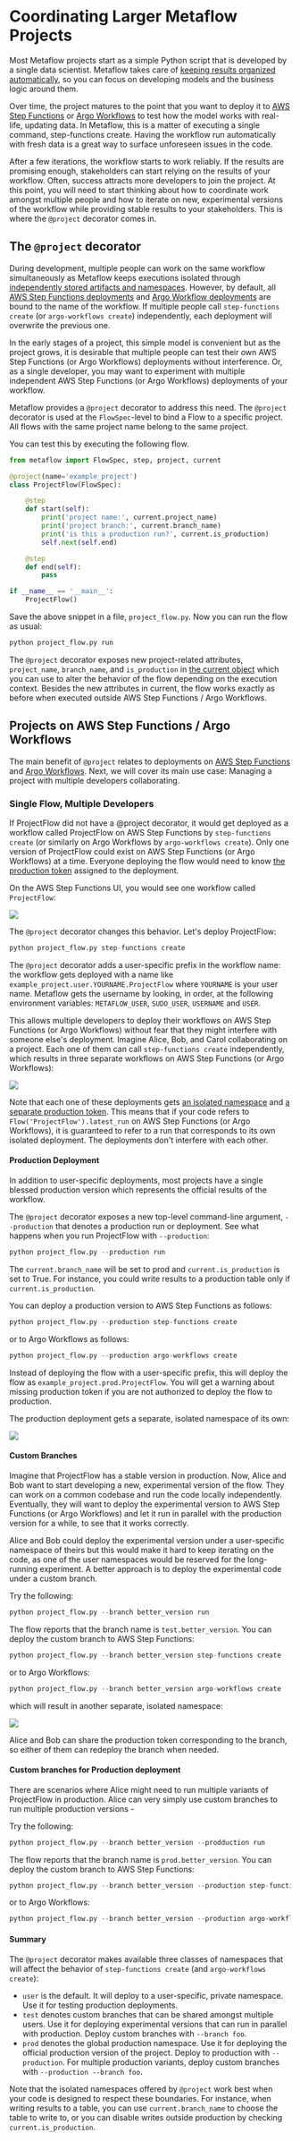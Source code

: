 # Coordinating Larger Metaflow Projects

Most Metaflow projects start as a simple Python script that is developed by a single data scientist. Metaflow takes care of [keeping results organized automatically](../scaling/tagging), so you can focus on developing models and the business logic around them.

Over time, the project matures to the point that you want to deploy it to [AWS Step Functions](scheduling-metaflow-flows/scheduling-with-aws-step-functions.md) or [Argo Workflows](scheduling-metaflow-flows/scheduling-with-argo-workflows.md) to test how the model works with real-life, updating data. In Metaflow, this is a matter of executing a single command, step-functions create. Having the workflow run automatically with fresh data is a great way to surface unforeseen issues in the code.

After a few iterations, the workflow starts to work reliably. If the results are promising enough, stakeholders can start relying on the results of your workflow. Often, success attracts more developers to join the project. At this point, you will need to start thinking about how to coordinate work amongst multiple people and how to iterate on new, experimental versions of the workflow while providing stable results to your stakeholders. This is where the `@project` decorator comes in.

## The `@project` decorator

During development, multiple people can work on the same workflow simultaneously as Metaflow keeps executions isolated through [independently stored artifacts and namespaces](../scaling/tagging). However, by default, all [AWS Step Functions deployments](scheduling-metaflow-flows/scheduling-with-aws-step-functions.md) and [Argo Workflow deployments](scheduling-metaflow-flows/scheduling-with-argo-workflows.md) are bound to the name of the workflow. If multiple people call `step-functions create` (or `argo-workflows create`) independently, each deployment will overwrite the previous one.

In the early stages of a project, this simple model is convenient but as the project grows, it is desirable that multiple people can test their own AWS Step Functions (or Argo Workflows) deployments without interference. Or, as a single developer, you may want to experiment with multiple independent AWS Step Functions (or Argo Workflows) deployments of your workflow.

Metaflow provides a `@project` decorator to address this need. The `@project` decorator is used at the `FlowSpec`-level to bind a Flow to a specific project. All flows with the same project name belong to the same project.

You can test this by executing the following flow.

```python title="project_flow.py"
from metaflow import FlowSpec, step, project, current

@project(name='example_project')
class ProjectFlow(FlowSpec):

    @step
    def start(self):
        print('project name:', current.project_name)
        print('project branch:', current.branch_name)
        print('is this a production run?', current.is_production)
        self.next(self.end)

    @step
    def end(self):
        pass

if __name__ == '__main__':
    ProjectFlow()
```

Save the above snippet in a file, `project_flow.py`. Now you can run the flow as usual:

```python
python project_flow.py run
```

The `@project` decorator exposes new project-related attributes, `project_name`, `branch_name`, and `is_production` in [the current object](../scaling/tagging#accessing-current-ids-in-a-flow) which you can use to alter the behavior of the flow depending on the execution context. Besides the new attributes in current, the flow works exactly as before when executed outside AWS Step Functions / Argo Workflows.

## Projects on AWS Step Functions / Argo Workflows

The main benefit of `@project` relates to deployments on [AWS Step Functions](scheduling-metaflow-flows/scheduling-with-aws-step-functions.md) and [Argo Workflows](scheduling-metaflow-flows/scheduling-with-argo-workflows.md). Next, we will cover its main use case: Managing a project with multiple developers collaborating.

### Single Flow, Multiple Developers

If ProjectFlow did not have a @project decorator, it would get deployed as a workflow called ProjectFlow on AWS Step Functions by `step-functions create` (or similarly on Argo Workflows by `argo-workflows create`). Only one version of ProjectFlow could exist on AWS Step Functions (or Argo Workflows) at a time. Everyone deploying the flow would need to know [the production token](../scaling/tagging#production-namespaces) assigned to the deployment.

On the AWS Step Functions UI, you would see one workflow called `ProjectFlow`:

![](/assets/project_old.png)

The `@project` decorator changes this behavior. Let's deploy ProjectFlow:

```python
python project_flow.py step-functions create
```

The `@project` decorator adds a user-specific prefix in the workflow name: the workflow gets deployed with a name like `example_project.user.YOURNAME.ProjectFlow` where `YOURNAME` is your user name. Metaflow gets the username by looking, in order, at the following environment variables: `METAFLOW_USER`, `SUDO_USER`, `USERNAME` and `USER`.

This allows multiple developers to deploy their workflows on AWS Step Functions (or Argo Workflows) without fear that they might interfere with someone else's deployment. Imagine Alice, Bob, and Carol collaborating on a project. Each one of them can call `step-functions create` independently, which results in three separate workflows on AWS Step Functions (or Argo Workflows):

![](/assets/project_user.png)

Note that each one of these deployments gets [an isolated namespace](../scaling/tagging) and [a separate production token](../scaling/tagging#production-tokens). This means that if your code refers to `Flow('ProjectFlow').latest_run` on AWS Step Functions (or Argo Workflows), it is guaranteed to refer to a run that corresponds to its own isolated deployment. The deployments don't interfere with each other.

#### Production Deployment

In addition to user-specific deployments, most projects have a single blessed production version which represents the official results of the workflow.

The `@project` decorator exposes a new top-level command-line argument, `--production` that denotes a production run or deployment. See what happens when you run ProjectFlow with `--production`:

```python
python project_flow.py --production run
```

The `current.branch_name` will be set to prod and `current.is_production` is set to True. For instance, you could write results to a production table only if `current.is_production`.

You can deploy a production version to AWS Step Functions as follows:

```python
python project_flow.py --production step-functions create

```

or to Argo Workflows as follows:

```python
python project_flow.py --production argo-workflows create

```

Instead of deploying the flow with a user-specific prefix, this will deploy the flow as `example_project.prod.ProjectFlow`. You will get a warning about missing production token if you are not authorized to deploy the flow to production.

The production deployment gets a separate, isolated namespace of its own:

![](/assets/project_prod.png)

#### Custom Branches

Imagine that ProjectFlow has a stable version in production. Now, Alice and Bob want to start developing a new, experimental version of the flow. They can work on a common codebase and run the code locally independently. Eventually, they will want to deploy the experimental version to AWS Step Functions (or Argo Workflows) and let it run in parallel with the production version for a while, to see that it works correctly.

Alice and Bob could deploy the experimental version under a user-specific namespace of theirs but this would make it hard to keep iterating on the code, as one of the user namespaces would be reserved for the long-running experiment. A better approach is to deploy the experimental code under a custom branch.

Try the following:

```python
python project_flow.py --branch better_version run
```

The flow reports that the branch name is `test.better_version`. You can deploy the custom branch to AWS Step Functions:

```python
python project_flow.py --branch better_version step-functions create
```

or to Argo Workflows:

```python
python project_flow.py --branch better_version argo-workflows create
```

which will result in another separate, isolated namespace:

![](/assets/project_branch.png)

Alice and Bob can share the production token corresponding to the branch, so either of them can redeploy the branch when needed.

#### Custom branches for Production deployment

There are scenarios where Alice might need to run multiple variants of ProjectFlow in production. Alice can very simply use custom branches to run multiple production versions -

Try the following:

```python
python project_flow.py --branch better_version --prodduction run
```

The flow reports that the branch name is `prod.better_version`. You can deploy the custom branch to AWS Step Functions:

```python
python project_flow.py --branch better_version --production step-functions create
```

or to Argo Workflows:

```python
python project_flow.py --branch better_version --production argo-workflows create
```

#### Summary

The `@project` decorator makes available three classes of namespaces that will affect the behavior of `step-functions create` (and `argo-workflows create`):

- `user` is the default. It will deploy to a user-specific, private namespace. Use it for testing production deployments.
- `test` denotes custom branches that can be shared amongst multiple users. Use it for deploying experimental versions that can run in parallel with production. Deploy custom branches with `--branch foo`.
- `prod` denotes the global production namespace. Use it for deploying the official production version of the project. Deploy to production with `--production`. For multiple production variants, deploy custom branches with `--production --branch foo`.

Note that the isolated namespaces offered by `@project` work best when your code is designed to respect these boundaries. For instance, when writing results to a table, you can use `current.branch_name` to choose the table to write to, or you can disable writes outside production by checking `current.is_production`.
